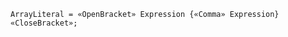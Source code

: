 <!-- This file is generated automatically by infrastructure scripts. Please don't edit by hand. -->

```{ .ebnf .slang-ebnf #ArrayLiteral }
ArrayLiteral = «OpenBracket» Expression {«Comma» Expression} «CloseBracket»;
```
